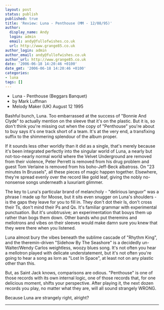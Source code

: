 ```yaml
---
layout: post
status: publish
published: true
title: 'Review: Luna - Penthouse (MM - 12/08/95)'
author:
  display_name: Andy
  login: admin
  email: andy@fullofwishes.co.uk
  url: http://www.grange85.co.uk
author_login: admin
author_email: andy@fullofwishes.co.uk
author_url: http://www.grange85.co.uk
date: '2006-06-18 14:20:46 +0100'
date_gmt: '2006-06-18 14:20:46 +0100'
categories:
- luna
tags: []
---
```

<ul>
<li>Luna - Penthouse (Beggars Banquet)</li>
<li>by Mark Luffman</li>
<li>Melody Maker (UK) August 12 1995</li>
</ul>
<p>Bashful bunch, Luna. Too embarrassed at the success of &quot;Bonnie And Clyde&quot; to actually mention on the sleeve that it's on the plastic. But it is, so don't think you're missing out when the copy of &quot;Penthouse&quot; you're about to buy says it's one track short of a team. It's at the very end, a transfixing suffix to the shimmering splendour of the album proper.</p>
<p>If it sounds less other worldly than it did as a single, that's merely because it's been integrated perfectly into the singular world of Luna, a nearly but not-too-nearly normal world where the Velvet Underground are removed from their violence, Peter Perrett is removed from his drug problem and guest Tom Verlaine is removed from his boho-Jeff-Beck albatross. On &quot;23 minutes In Brussels&quot;, all these pieces of magic happen together. Elsewhere, they're spread evenly over the record like gold leaf, giving the nobly no-nonsense songs underneath a luxuriant glimmer.</p>
<p>The key to Luna's particular brand of melancholy - &quot;delirious languor&quot; was a phrase I made up for Moose, but it sits even snugger on Luna's shoulders - is the gaps they leave for you to fill in. They don't dot their Is, don't cross their Ts, don't mind their Ps and Qs. It's familiar grammar with experimental punctuation. But it's unobtrusive; an experimentation that bouys them up rather than bogs them down. Other bands who put theremins and mellotrons and vibes on their sleeves would make damn sure you knew that they were there when you listened.</p>
<p>Luna almost bury the vibes beneath the sublime cascade of &quot;Rhythm King&quot;, and the theremin-driven &quot;Sidehow By The Seashore&quot; is a decidedly un-Walter/Wendy Carlos weightless, woozy blues song. It's not often you hear a mellotron played with delicate understatement, but it's not often you're going to hear a song as lorn as &quot;Lost In Space&quot;, at least not on any plastic other than this.</p>
<p>But, as Saint Jack knows, comparisons are odious. &quot;Penthouse&quot; is one of those records with its own internal logic, one of those records that, for one delicious moment, shifts your perspective. After playing it, the next dozen records you play, no matter what they are, will all sound strangely WRONG.</p>
<p>Because Luna are strangely right, alright?</p>
<hr />
